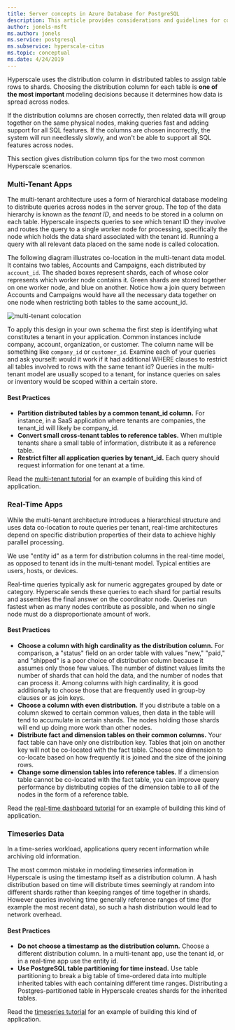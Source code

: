 ```yaml
---
title: Server concepts in Azure Database for PostgreSQL
description: This article provides considerations and guidelines for configuring and managing Azure Database for PostgreSQL servers.
author: jonels-msft
ms.author: jonels
ms.service: postgresql
ms.subservice: hyperscale-citus
ms.topic: conceptual
ms.date: 4/24/2019
---
```


Hyperscale uses the distribution column in distributed tables to assign table
rows to shards. Choosing the distribution column for each table is **one of the
most important** modeling decisions because it determines how data is spread
across nodes.

If the distribution columns are chosen correctly, then related data will group
together on the same physical nodes, making queries fast and adding support for
all SQL features. If the columns are chosen incorrectly, the system will run
needlessly slowly, and won't be able to support all SQL features across nodes.

This section gives distribution column tips for the two most common Hyperscale
scenarios.

### Multi-Tenant Apps

The multi-tenant architecture uses a form of hierarchical database modeling to
distribute queries across nodes in the server group.  The top of the data
hierarchy is known as the *tenant ID*, and needs to be stored in a column on
each table. Hyperscale inspects queries to see which tenant ID they involve and
routes the query to a single worker node for processing, specifically the node
which holds the data shard associated with the tenant id. Running a query with
all relevant data placed on the same node is called colocation.

The following diagram illustrates co-location in the multi-tenant data
model. It contains two tables, Accounts and Campaigns, each distributed
by `account_id`. The shaded boxes represent shards, each of whose color
represents which worker node contains it. Green shards are stored
together on one worker node, and blue on another. Notice how a join
query between Accounts and Campaigns would have all the necessary data
together on one node when restricting both tables to the same
account\_id.

![multi-tenant colocation](media/multi-tenant-colocation.png)

To apply this design in your own schema the first step is identifying
what constitutes a tenant in your application. Common instances include
company, account, organization, or customer. The column name will be
something like `company_id` or `customer_id`. Examine each of your
queries and ask yourself: would it work if it had additional WHERE
clauses to restrict all tables involved to rows with the same tenant id?
Queries in the multi-tenant model are usually scoped to a tenant, for
instance queries on sales or inventory would be scoped within a certain
store.

#### Best Practices

-   **Partition distributed tables by a common tenant\_id column.** For
    instance, in a SaaS application where tenants are companies, the
    tenant\_id will likely be company\_id.
-   **Convert small cross-tenant tables to reference tables.** When
    multiple tenants share a small table of information, distribute it
    as a reference table.
-   **Restrict filter all application queries by tenant\_id.** Each
    query should request information for one tenant at a time.

Read the [multi-tenant
tutorial](tutorial-design-database-hyperscale-multi-tenant) for an example of
building this kind of application.

### Real-Time Apps

While the multi-tenant architecture introduces a hierarchical structure
and uses data co-location to route queries per tenant, real-time
architectures depend on specific distribution properties of their data
to achieve highly parallel processing.

We use "entity id" as a term for distribution columns in the real-time
model, as opposed to tenant ids in the multi-tenant model. Typical
entities are users, hosts, or devices.

Real-time queries typically ask for numeric aggregates grouped by date or
category. Hyperscale sends these queries to each shard for partial results and
assembles the final answer on the coordinator node. Queries run fastest when as
many nodes contribute as possible, and when no single node must do a
disproportionate amount of work.

#### Best Practices

-   **Choose a column with high cardinality as the distribution
    column.** For comparison, a \"status\" field on an order table with
    values \"new,\" \"paid,\" and \"shipped\" is a poor choice of
    distribution column because it assumes only those few values. The
    number of distinct values limits the number of shards that can hold
    the data, and the number of nodes that can process it. Among columns
    with high cardinality, it is good additionally to choose those that
    are frequently used in group-by clauses or as join keys.
-   **Choose a column with even distribution.** If you distribute a
    table on a column skewed to certain common values, then data in the
    table will tend to accumulate in certain shards. The nodes holding
    those shards will end up doing more work than other nodes.
-   **Distribute fact and dimension tables on their common columns.**
    Your fact table can have only one distribution key. Tables that join
    on another key will not be co-located with the fact table. Choose
    one dimension to co-locate based on how frequently it is joined and
    the size of the joining rows.
-   **Change some dimension tables into reference tables.** If a
    dimension table cannot be co-located with the fact table, you can
    improve query performance by distributing copies of the dimension
    table to all of the nodes in the form of a reference table.

Read the [real-time dashboard
tutorial](tutorial-design-database-hyperscale-realtime) for an example of
building this kind of application.

### Timeseries Data

In a time-series workload, applications query recent information while
archiving old information.

The most common mistake in modeling timeseries information in Hyperscale is
using the timestamp itself as a distribution column. A hash distribution based
on time will distribute times seemingly at random into different shards rather
than keeping ranges of time together in shards. However queries involving time
generally reference ranges of time (for example the most recent data), so such
a hash distribution would lead to network overhead.

#### Best Practices

-   **Do not choose a timestamp as the distribution column.** Choose a
    different distribution column. In a multi-tenant app, use the tenant
    id, or in a real-time app use the entity id.
-   **Use PostgreSQL table partitioning for time instead.** Use table
    partitioning to break a big table of time-ordered data into
    multiple inherited tables with each containing different time
    ranges.  Distributing a Postgres-partitioned table in Hyperscale
    creates shards for the inherited tables.

Read the [timeseries tutorial](https://aka.ms/hyperscale-tutorial-timeseries)
for an example of building this kind of application.
